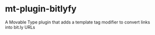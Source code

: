 mt-plugin-bitlyfy
=================

A Movable Type plugin that adds a template tag modifier to convert links into bit.ly URLs